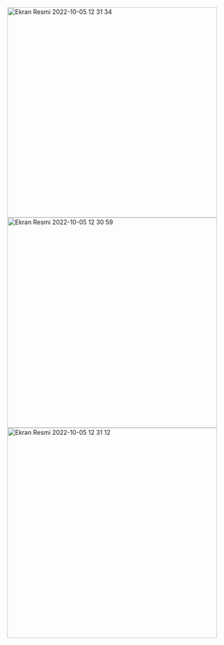 <img width="482" alt="Ekran Resmi 2022-10-05 12 31 34" src="https://user-images.githubusercontent.com/55364051/194028933-ed433363-63c6-4db8-9530-a19fbb055172.png">
<img width="482" alt="Ekran Resmi 2022-10-05 12 30 59" src="https://user-images.githubusercontent.com/55364051/194029054-b7e3bff7-13f8-4576-ab14-1bed0f0d02d2.png">
<img width="482" alt="Ekran Resmi 2022-10-05 12 31 12" src="https://user-images.githubusercontent.com/55364051/194029070-c051f545-6360-408b-b4c1-a5ee6e45f0c8.png">
